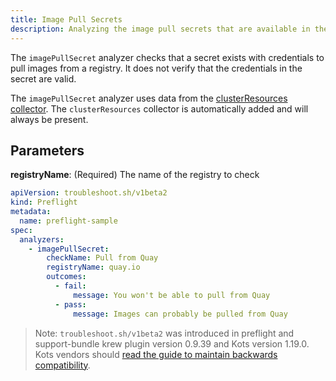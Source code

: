 ```yaml
---
title: Image Pull Secrets
description: Analyzing the image pull secrets that are available in the cluster
---
```


The `imagePullSecret` analyzer checks that a secret exists with credentials to pull images from a registry.
It does not verify that the credentials in the secret are valid.

The `imagePullSecret` analyzer uses data from the [clusterResources collector](https://troubleshoot.sh/collect/cluster-resources).
The `clusterResources` collector is automatically added and will always be present.

## Parameters

**registryName**: (Required) The name of the registry to check

```yaml
apiVersion: troubleshoot.sh/v1beta2
kind: Preflight
metadata:
  name: preflight-sample
spec:
  analyzers:
    - imagePullSecret:
        checkName: Pull from Quay
        registryName: quay.io
        outcomes:
          - fail:
              message: You won't be able to pull from Quay
          - pass:
              message: Images can probably be pulled from Quay
```

> Note: `troubleshoot.sh/v1beta2` was introduced in preflight and support-bundle krew plugin version 0.9.39 and Kots version 1.19.0. Kots vendors should [read the guide to maintain backwards compatibility](/v1beta2/).
